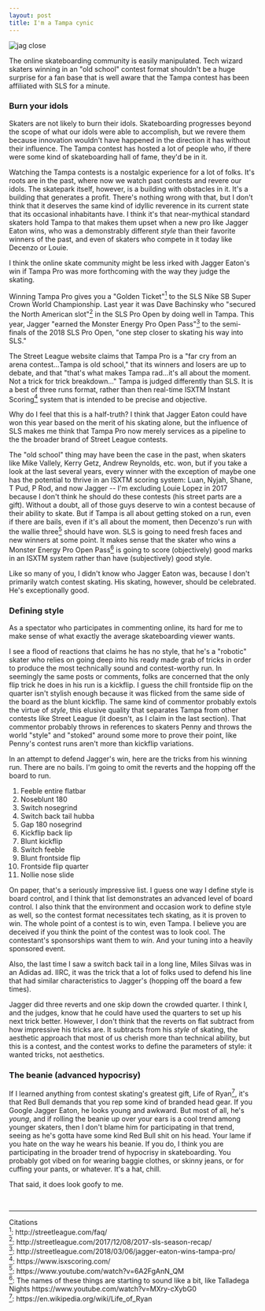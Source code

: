 ```yaml
---
layout: post
title: I'm a Tampa cynic
---
```


<img src="/lisaskates/images/jagger.jpg" alt="jag close">

The online skateboarding community is easily manipulated. Tech wizard skaters winning in an "old school" contest format shouldn't be a huge surprise for a fan base that is well aware that the Tampa contest has been affiliated with SLS for a minute.

### **Burn your idols**

Skaters are not likely to burn their idols. Skateboarding progresses beyond the scope of what our idols were able to accomplish, but we revere them because innovation wouldn't have happened in the direction it has without their influence. The Tampa contest has hosted a lot of people who, if there were some kind of skateboarding hall of fame, they'd be in it.

Watching the Tampa contests is a nostalgic experience for a lot of folks. It's roots are in the past, where now we watch past contests and revere our idols. The skatepark itself, however, is a building with obstacles in it. It's a building that generates a profit. There's nothing wrong with that, but I don't think that it deserves the same kind of idyllic reverence in its current state that its occasional inhabitants have. I think it's that near-mythical standard skaters hold Tampa to that makes them upset when a new pro like Jagger Eaton wins, who was a demonstrably different *style* than their favorite winners of the past, and even of skaters who compete in it today like Decenzo or Louie.

I think the online skate community might be less irked with Jagger Eaton's win if Tampa Pro was more forthcoming with the way they judge the skating.

Winning Tampa Pro gives you a "Golden Ticket"<a href="#sls" id="sls1"><sup>1</sup></a> to the SLS Nike SB Super Crown World Championship. Last year it was Dave Bachinsky who "secured the North American slot"<a href="#slot" id="slot1"><sup>2</sup></a> in the SLS Pro Open by doing well in Tampa. This year, Jagger "earned the Monster Energy Pro Open Pass"<a href="#mon" id="mon1"><sup>3</sup></a> to the semi-finals of the 2018 SLS Pro Open, "one step closer to skating his way into SLS."

The Street League website claims that Tampa Pro is a "far cry from an arena contest...Tampa is old school," that its winners and losers are up to debate, and that "that's what makes Tampa rad...it's all about the moment. Not a trick for trick breakdown..." Tampa is judged differently than SLS. It is a best of three runs format, rather than then real-time ISXTM Instant Scoring<a href="#isx" id="isx1"><sup>4</sup></a> system that is intended to be precise and objective. 

Why do I feel that this is a half-truth? I think that Jagger Eaton could have won this year based on the merit of his skating alone, but the influence of SLS makes me think that Tampa Pro now merely services as a pipeline to the the broader brand of Street League contests.

The "old school" thing may have been the case in the past, when skaters like Mike Vallely, Kerry Getz, Andrew Reynolds, etc. won, but if you take a look at the last several years, every winner with the exception of maybe one has the potential to thrive in an ISXTM scoring system: Luan, Nyjah, Shane, T Pud, P Rod, and now Jagger -- I'm excluding Louie Lopez in 2017 because I don't think he should do these contests (his street parts are a gift). Without a doubt, all of those guys deserve to win a contest because of their ability to skate. But if Tampa is all about getting stoked on a run, even if there are bails, even if it's all about the moment, then Decenzo's run with the wallie three<a href="#dec" id="dec1"><sup>5</sup></a> should have won. SLS is going to need fresh faces and new winners at some point. It makes sense that the skater who wins a Monster Energy Pro Open Pass<a href="#pro" id="pro1"><sup>6</sup></a> is going to score (objectively) good marks in an ISXTM system rather than have (subjectively) good style.

Like so many of you, I didn't know who Jagger Eaton was, because I don't primarily watch contest skating. His skating, however, should be celebrated. He's exceptionally good.

### **Defining style**

As a spectator who participates in commenting online, its hard for me to make sense of what exactly the average skateboarding viewer wants.

I see a flood of reactions that claims he has no style, that he's a "robotic" skater who relies on going deep into his ready made grab of tricks in order to produce the most technically sound and contest-worthy run. In seemingly the same posts or comments, folks are concerned that the only flip trick he does in his run is a kickflip. I guess the chill frontside flip on the quarter isn't stylish enough because it was flicked from the same side of the board as the blunt kickflip. The same kind of commentor probably extols the virtue of *style*, this elusive quality that separates Tampa from other contests like Street League (it doesn't, as I claim in the last section). That commentor probably throws in references to skaters Penny and throws the world "style" and "stoked" around some more to prove their point, like Penny's contest runs aren't more than kickflip variations.

In an attempt to defend Jagger's win, here are the tricks from his winning run. There are no bails. I'm going to omit the reverts and the hopping off the board to run.

1. Feeble entire flatbar
2. Noseblunt 180
3. Switch nosegrind
4. Switch back tail hubba
5. Gap 180 nosegrind
6. Kickflip back lip
7. Blunt kickflip
8. Switch feeble
9. Blunt frontside flip
10. Frontside flip quarter
11. Nollie nose slide

On paper, that's a seriously impressive list. I guess one way I define style is board control, and I think that list demonstrates an advanced level of board control. I also think that the environment and occasion work to define style as well, so the contest format necessitates tech skating, as it is proven to win. The whole point of a contest is to win, even Tampa. I believe you are deceived if you think the point of the contest was to look cool. The contestant's sponsorships want them to *win*. And your tuning into a heavily sponsored event.

Also, the last time I saw a switch back tail in a long line, Miles Silvas was in an Adidas ad. IIRC, it was the trick that a lot of folks used to defend his line that had similar characteristics to Jagger's (hopping off the board a few times).

Jagger did three reverts and one skip down the crowded quarter. I think I, and the judges, know that he could have used the quarters to set up his next trick better. However, I don't think that the reverts on flat subtract from how impressive his tricks are. It subtracts from his *style* of skating, the aesthetic approach that most of us cherish more than technical ability, but this is a contest, and the contest works to define the parameters of style: it wanted tricks, not aesthetics.

### **The beanie (advanced hypocrisy)**

If I learned anything from contest skating's greatest gift, Life of Ryan<a href="#lor" id="lor1"><sup>7</sup></a>, it's that Red Bull demands that you rep some kind of branded head gear. If you Google Jagger Eaton, he looks young and awkward. But most of all, he's *young*, and if rolling the beanie up over your ears is a cool trend among younger skaters, then I don't blame him for participating in that trend, seeing as he's gotta have some kind Red Bull shit on his head. Your lame if you hate on the way he wears his beanie. If you do, I think you are participating in the broader trend of hypocrisy in skateboarding. You probably got vibed on for wearing baggie clothes, or skinny jeans, or for cuffing your pants, or whatever. It's a hat, chill.

That said, it does look goofy to me.

<br>
<hr>
Citations
<br>
<a href="#sls1" id="sls"><sup>1</sup></a>: <a>http://streetleague.com/faq/</a>
<br>
<a href="#slot1" id="slot"><sup>2</sup></a>: <a>http://streetleague.com/2017/12/08/2017-sls-season-recap/</a>
<br>
<a href="#mon1" id="mon"><sup>3</sup></a>: <a>http://streetleague.com/2018/03/06/jagger-eaton-wins-tampa-pro/</a>
<br>
<a href="#isx1" id="isx"><sup>4</sup></a>: <a>https://www.isxscoring.com/</a>
<br>
<a href="#dec1" id="dec"><sup>5</sup></a>: <a>https://www.youtube.com/watch?v=6A2FgAnN_QM</a>
<br>
<a href="#pro1" id="pro"><sup>6</sup></a>: The names of these things are starting to sound like a bit, like Talladega Nights  <a>https://www.youtube.com/watch?v=MXry-cXybG0</a>
<br>
<a href="#lor1" id="lor"><sup>7</sup></a>: <a>https://en.wikipedia.org/wiki/Life_of_Ryan</a>

